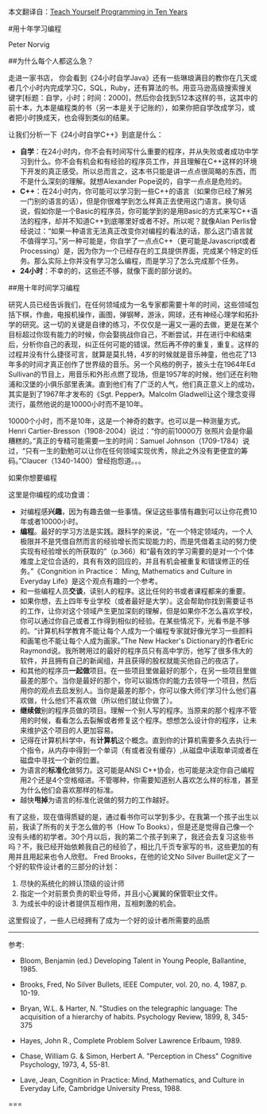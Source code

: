 本文翻译自：[Teach Yourself Programming in Ten Years](http://norvig.com/21-days.html)


#用十年学习编程

Peter Norvig

##为什么每个人都这么急？

走进一家书店， 你会看到《24小时自学Java》还有一些琳琅满目的教你在几天或者几个小时内完成学习C，SQL，Ruby，还有算法的书。用亚马逊高级搜索搜关键字[标题：自学，小时；时间：2000]，然后你会找到512本这样的书，这其中的前十本，九本是编程类的书（另一本是关于记账的），如果你把自学改成学习，或者把小时换成天，也会得到类似的结果。

让我们分析一下《24小时自学C++》到底是什么：

- **自学**：在24小时内，你不会有时间写什么重要的程序，并从失败或者成功中学习到什么。你不会有机会和有经验的程序员工作，并且理解在C++这样的环境下开发的真正感受。所以总而言之，这本书只能是讲一点点很简略的东西，而不是什么深刻的理解。就想Alexander Pope说的，自学一点点是危险的。
- **C++**：在24小时内，你可能可以学习到一些C++的语言（如果你已经了解另一门别的语言的话），但是你很难学到怎么样真正去使用这门语言。换句话说，假如你是一个Basic的程序员，你可能学到的是用Basic的方式来写C++语法的程序，却并不知道C++到底哪里好或者不好。所以呢？就像Alan Perlis曾经说过：“如果一种语言无法真正改变你对编程的看法的话，那么这门语言就不值得学习。”另一种可能是，你自学了一点点C++（更可能是Javascript或者Processing）是，因为你为一个已经存在的工具提供界面，完成某个特定的任务。那么实际上你并没有学习怎么编程，而是学习了怎么完成那个任务。
- **24小时**：不幸的的，这些还不够，就像下面的部分说的。

##用十年时间学习编程

研究人员已经告诉我们，在任何领域成为一名专家都需要十年的时间，这些领域包括下棋，作曲，电报机操作，画图，弹钢琴，游泳，网球，还有神经心理学和拓扑学的研究。这一切的关键是自律的练习，不仅仅是一遍又一遍的去做，更是在某个目标超过你现有能力的时候，你会娶挑战你自己，不断尝试，并在进行中和结束后，分析你自己的表现，纠正任何可能的错误。然后再不停的重复，重复。这样的过程并没有什么捷径可言，就算是莫扎特，4岁的时候就是音乐神童，他也花了13年多的时间才真正创作了世界级的音乐。另一个风格的例子，披头士在1964年Ed Sullivan的节目上，用音乐和外形点燃了现场，但是1957年的时候，他们还在利物浦和汉堡的小俱乐部里表演。直到他们有了广泛的人气，他们真正意义上的成功，其实是到了1967年才发布的《Sgt. Pepper》。Malcolm Gladwell让这个理念变得流行，虽然他说的是10000小时而不是10年。

10000个小时，而不是10年，这是一个神奇的数字。也可以是一种测量方式。Henri Cartier-Bresson（1908-2004）说过：“你的前10000万
张照片会是你最糟糕的。”真正的专精可能需要一生的时间：Samuel Johnson（1709-1784）说过，“只有一生的勤勉可以让你在任何领域实现优秀，除此之外没有更便宜的筹码。”Claucer（1340-1400）曾经抱怨道。。。

如果你想要编程

这里是你编程的成功食谱：

- 对编程感**兴趣**，因为有趣去做一些事情。保证这些事情有趣到可以让你花费10年或者10000小时。
- **编程**。最好的学习方法是实践。跟科学的来说，“在一个特定领域内，一个人极限并不是凭借自然而言的经验增长而实现能力的，而是凭借着主动的努力使实现有经验增长的所获取的”（p.366）和“最有效的学习需要的是对一个个体难度上定位合适的，具有有效的回应的，并且有机会被重复和错误修正的任务。”《Congnition in Practice： Ming, Mathematics and Culture in Everyday Life》是这个观点有趣的一个参考。
- 和一些编程人员**交谈**，读别人的程序。这比任何的书或者课程都来的重要。
- 如果你想，去上四年专业学校（或者最好是大学）。这会帮助你找到需要证书的工作，让你对这个领域产生更加深刻的理解，但是如果你不怎么喜欢学校，你可以通过你自己或者工作得到相似的经验。在某些情况下，光看书是不够的。“计算机科学教育不能让每个人成为一个编程专家就好像光学习一些颜料和画笔也不能让每个人成为画家。”The New Hacker's Dictionary的作者Eric Raymond说。我所聘用过的最好的程序员只有高中学历，他写了很多伟大的软件，并且拥有自己的新闻组，并且获得的股权就能买他自己的夜店了。
- 和其他的程序员**一起做**项目。在一些项目里做最好的那个，在另一些项目里做最差的那个。当你是最好的那个，你可以锻炼你的能力去领导一个项目，然后用你的观点去启发别人。当你是最差的那个，你可以像大师们学习什么他们喜欢做，什么他们不喜欢做（所以他们就让你做了）。
- **继续做**别的程序员做的项目。理解一个别人写的程序。当原来的那个程序不管用的时候，看看怎么去裂解或者修复这个程序。想想怎么设计你的程序，让未来维护这个项目的人更加容易。
- 记得在计算机科学中，有**计算机**这个概念。直到你的计算机需要多久去执行一个指令，从内存中得到一个单词（有或者没有缓存）,从磁盘中读取单词或者在磁盘中寻找一个新的位置。
- 为语言的**标准化**做努力。这可能是ANSI C++协会，也可能是决定你自己编程用2个还是4个空格缩进。不管哪种，你需要知道别人喜欢怎么样的标准，甚至为什么他们会喜欢那样的标准。
- 越快**甩掉**为语言的标准化说做的努力的工作越好。

有了这些，现在值得质疑的是，通过看书你可以学到多少。在我第一个孩子出生以前，我读了所有的关于怎么做的书（How To Books），但是还是觉得自己像一个没有头绪的初学者。30个月以后，我的第二个孩子到来了，我还会去复习这些书吗？不，我已经开始依赖我自己的经验了，相比几千页专家写的书，这些更加的有用并且用起来也令人欣慰。
Fred Brooks，在他的论文No Silver Buillet定义了一个好的软件设计者的三部分的计划：

1.  尽快的系统化的辨认顶级的设计师
2.  指定一个对前景负责的职业导师，并且小心翼翼的保管职业文件。
3.  为成长中的设计者提供互相作用，互相刺激的机会。


这里假设了，一些人已经拥有了成为一个好的设计者所需要的品质


---

参考:

- Bloom, Benjamin (ed.) Developing Talent in Young People, Ballantine, 1985.

- Brooks, Fred, No Silver Bullets, IEEE Computer, vol. 20, no. 4, 1987, p. 10-19.

- Bryan, W.L. & Harter, N. "Studies on the telegraphic language: The acquisition of a hierarchy of habits. Psychology Review, 1899, 8, 345-375

- Hayes, John R., Complete Problem Solver Lawrence Erlbaum, 1989.

- Chase, William G. & Simon, Herbert A. "Perception in Chess" Cognitive Psychology, 1973, 4, 55-81.

- Lave, Jean, Cognition in Practice: Mind, Mathematics, and Culture in Everyday Life, Cambridge University Press, 1988.

===